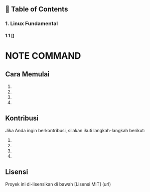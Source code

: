 ## 📂 Table of Contents


### 1. Linux Fundamental
#### 1.1 [)

# NOTE COMMAND




## Cara Memulai

1.  
2.  
3.  
4.  

## Kontribusi

Jika Anda ingin berkontribusi, silakan ikuti langkah-langkah berikut:

1.  
2.  
3.  
4.  

## Lisensi

Proyek ini di-lisensikan di bawah [Lisensi MIT] (url)
